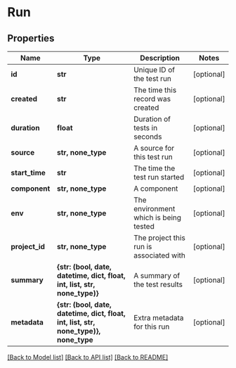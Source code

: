 # Run

## Properties
Name | Type | Description | Notes
------------ | ------------- | ------------- | -------------
**id** | **str** | Unique ID of the test run | [optional] 
**created** | **str** | The time this record was created | [optional] 
**duration** | **float** | Duration of tests in seconds | [optional] 
**source** | **str, none_type** | A source for this test run | [optional] 
**start_time** | **str** | The time the test run started | [optional] 
**component** | **str, none_type** | A component | [optional] 
**env** | **str, none_type** | The environment which is being tested | [optional] 
**project_id** | **str, none_type** | The project this run is associated with | [optional] 
**summary** | **{str: (bool, date, datetime, dict, float, int, list, str, none_type)}** | A summary of the test results | [optional] 
**metadata** | **{str: (bool, date, datetime, dict, float, int, list, str, none_type)}, none_type** | Extra metadata for this run | [optional] 

[[Back to Model list]](../README.md#documentation-for-models) [[Back to API list]](../README.md#documentation-for-api-endpoints) [[Back to README]](../README.md)


